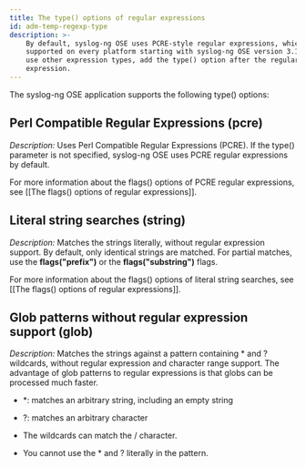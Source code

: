 ```yaml
---
title: The type() options of regular expressions
id: adm-temp-regexp-type
description: >-
    By default, syslog-ng OSE uses PCRE-style regular expressions, which are
    supported on every platform starting with syslog-ng OSE version 3.1. To
    use other expression types, add the type() option after the regular
    expression.
---
```


The syslog-ng OSE application supports the following type() options:

## Perl Compatible Regular Expressions (pcre)

*Description:* Uses Perl Compatible Regular Expressions (PCRE). If the
type() parameter is not specified, syslog-ng OSE uses PCRE regular
expressions by default.

For more information about the flags() options of PCRE regular
expressions, see [[The flags() options of regular expressions]].

## Literal string searches (string)

*Description:* Matches the strings literally, without regular expression
support. By default, only identical strings are matched. For partial
matches, use the **flags(\"prefix\")** or the **flags(\"substring\")**
flags.

For more information about the flags() options of literal string
searches, see [[The flags() options of regular expressions]].

## Glob patterns without regular expression support (glob)

*Description:* Matches the strings against a pattern containing \* and ?
wildcards, without regular expression and character range support. The
advantage of glob patterns to regular expressions is that globs can be
processed much faster.

- \*: matches an arbitrary string, including an empty string

- ?: matches an arbitrary character

- The wildcards can match the / character.

- You cannot use the \* and ? literally in the pattern.

